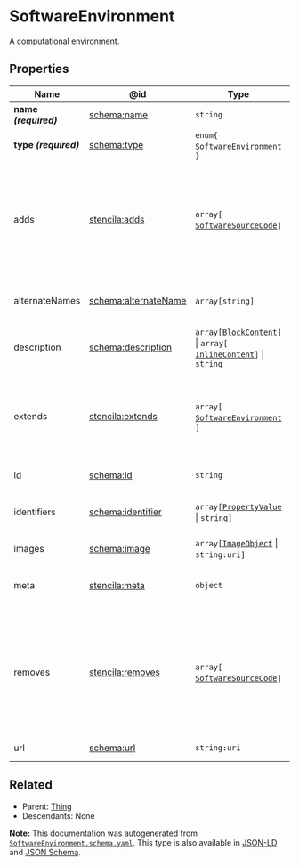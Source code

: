 # SoftwareEnvironment

A computational environment.

## Properties

| Name                  | @id                                                         | Type                                                                                                               | Description                                                                                               | Inherited from                                  |
| --------------------- | ----------------------------------------------------------- | ------------------------------------------------------------------------------------------------------------------ | --------------------------------------------------------------------------------------------------------- | ----------------------------------------------- |
| **name _(required)_** | [schema:name](https://schema.org/name)                      | `string`                                                                                                           | The name of the item.                                                                                     | [Thing](./Thing.md)                             |
| **type _(required)_** | [schema:type](https://schema.org/type)                      | `enum{`​`SoftwareEnvironment`​`}`                                                                                  | The name of the type.                                                                                     | [Entity](./Entity.md)                           |
| adds                  | [stencila:adds](https://schema.stenci.la/adds.jsonld)       | `array[`​[`SoftwareSourceCode`](./SoftwareSourceCode.md)​`]`                                                       | The packages that this environment adds to the base environments listed under \`extends\` (if any).,      | [SoftwareEnvironment](./SoftwareEnvironment.md) |
| alternateNames        | [schema:alternateName](https://schema.org/alternateName)    | `array[`​`string`​`]`                                                                                              | Alternate names (aliases) for the item.                                                                   | [Thing](./Thing.md)                             |
| description           | [schema:description](https://schema.org/description)        | `array[`​[`BlockContent`](./BlockContent.md)​`]` \| `array[`​[`InlineContent`](./InlineContent.md)​`]` \| `string` | A description of the item.                                                                                | [Thing](./Thing.md)                             |
| extends               | [stencila:extends](https://schema.stenci.la/extends.jsonld) | `array[`​[`SoftwareEnvironment`](./SoftwareEnvironment.md)​`]`                                                     | Other environments that this environment extends by adding or removing packages.,                         | [SoftwareEnvironment](./SoftwareEnvironment.md) |
| id                    | [schema:id](https://schema.org/id)                          | `string`                                                                                                           | The identifier for this item.                                                                             | [Entity](./Entity.md)                           |
| identifiers           | [schema:identifier](https://schema.org/identifier)          | `array[`​[`PropertyValue`](./PropertyValue.md) \| `string`​`]`                                                     | Any kind of identifier for any kind of Thing.                                                             | [Thing](./Thing.md)                             |
| images                | [schema:image](https://schema.org/image)                    | `array[`​[`ImageObject`](./ImageObject.md) \| `string:uri`​`]`                                                     | Images of the item.                                                                                       | [Thing](./Thing.md)                             |
| meta                  | [stencila:meta](https://schema.stenci.la/meta.jsonld)       | `object`                                                                                                           | Metadata associated with this item.                                                                       | [Entity](./Entity.md)                           |
| removes               | [stencila:removes](https://schema.stenci.la/removes.jsonld) | `array[`​[`SoftwareSourceCode`](./SoftwareSourceCode.md)​`]`                                                       | The packages that this environment removes from the base environments listed under \`extends\` (if any)., | [SoftwareEnvironment](./SoftwareEnvironment.md) |
| url                   | [schema:url](https://schema.org/url)                        | `string:uri`                                                                                                       | The URL of the item.                                                                                      | [Thing](./Thing.md)                             |

## Related

-   Parent: [Thing](./Thing.md)
-   Descendants: None

**Note:** This documentation was autogenerated from [`SoftwareEnvironment.schema.yaml`](https://github.com/stencila/schema/blob/master/schema/SoftwareEnvironment.schema.yaml). This type is also available in [JSON-LD](https://schema.stenci.la/SoftwareEnvironment.jsonld) and [JSON Schema](https://schema.stenci.la/SoftwareEnvironment.schema.json).
